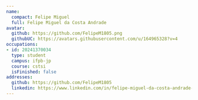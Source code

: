 ```yaml
---
name:
  compact: Felipe Miguel
  full: Felipe Miguel da Costa Andrade
avatar:
  github: https://github.com/FelipeM1805.png
  githubUC: https://avatars.githubusercontent.com/u/164965328?v=4
occupations:
- id: 20241370034
  type: student
  campus: ifpb-jp
  course: cstsi
  isFinished: false
addresses:
  github: https://github.com/FelipeM1805
  linkedin: https://www.linkedin.com/in/felipe-miguel-da-costa-andrade-825910300/
---
```

